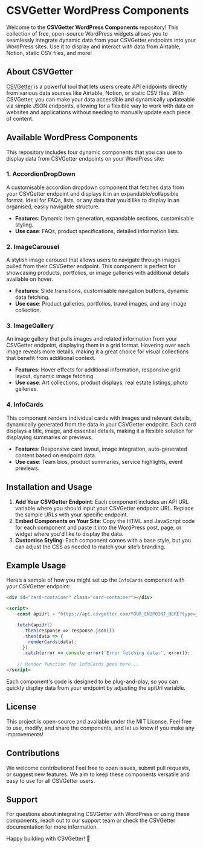 # CSVGetter WordPress Components

Welcome to the **CSVGetter WordPress Components** repository! This collection of free, open-source WordPress widgets allows you to seamlessly integrate dynamic data from your CSVGetter endpoints into your WordPress sites. Use it to display and interact with data from Airtable, Notion, static CSV files, and more!

## About CSVGetter

[CSVGetter](https://csvgetter.com) is a powerful tool that lets users create API endpoints directly from various data sources like Airtable, Notion, or static CSV files. With CSVGetter, you can make your data accessible and dynamically updateable via simple JSON endpoints, allowing for a flexible way to work with data on websites and applications without needing to manually update each piece of content.

## Available WordPress Components

This repository includes four dynamic components that you can use to display data from CSVGetter endpoints on your WordPress site:

### 1. AccordionDropDown

A customisable accordion dropdown component that fetches data from your CSVGetter endpoint and displays it in an expandable/collapsible format. Ideal for FAQs, lists, or any data that you’d like to display in an organised, easily navigable structure.

- **Features**: Dynamic item generation, expandable sections, customisable styling.
- **Use case**: FAQs, product specifications, detailed information lists.

### 2. ImageCarousel

A stylish image carousel that allows users to navigate through images pulled from their CSVGetter endpoint. This component is perfect for showcasing products, portfolios, or image galleries with additional details available on hover.

- **Features**: Slide transitions, customisable navigation buttons, dynamic data fetching.
- **Use case**: Product galleries, portfolios, travel images, and any image collection.

### 3. ImageGallery

An image gallery that pulls images and related information from your CSVGetter endpoint, displaying them in a grid format. Hovering over each image reveals more details, making it a great choice for visual collections that benefit from additional context.

- **Features**: Hover effects for additional information, responsive grid layout, dynamic image fetching.
- **Use case**: Art collections, product displays, real estate listings, photo galleries.

### 4. InfoCards

This component renders individual cards with images and relevant details, dynamically generated from the data in your CSVGetter endpoint. Each card displays a title, image, and essential details, making it a flexible solution for displaying summaries or previews.

- **Features**: Responsive card layout, image integration, auto-generated content based on endpoint data.
- **Use case**: Team bios, product summaries, service highlights, event previews.

## Installation and Usage

1. **Add Your CSVGetter Endpoint**: Each component includes an API URL variable where you should input your CSVGetter endpoint URL. Replace the sample URLs with your specific endpoint.
2. **Embed Components on Your Site**: Copy the HTML and JavaScript code for each component and paste it into the WordPress post, page, or widget where you'd like to display the data.
3. **Customise Styling**: Each component comes with a base style, but you can adjust the CSS as needed to match your site’s branding.

## Example Usage

Here’s a sample of how you might set up the `InfoCards` component with your CSVGetter endpoint:

```html
<div id="card-container" class="card-container"></div>

<script>
	const apiUrl = "https://api.csvgetter.com/YOUR_ENDPOINT_HERE?type=json_records";

	fetch(apiUrl)
	  .then(response => response.json())
	  .then(data => {
		renderCards(data);
	  })
	  .catch(error => console.error('Error fetching data:', error));
  
	// Render function for InfoCards goes here...
</script>
```

Each component's code is designed to be plug-and-play, so you can quickly display data from your endpoint by adjusting the apiUrl variable.

## License
This project is open-source and available under the MIT License. Feel free to use, modify, and share the components, and let us know if you make any improvements!

## Contributions
We welcome contributions! Feel free to open issues, submit pull requests, or suggest new features. We aim to keep these components versatile and easy to use for all CSVGetter users.

## Support
For questions about integrating CSVGetter with WordPress or using these components, reach out to our support team or check the CSVGetter documentation for more information.

Happy building with CSVGetter! 🎉